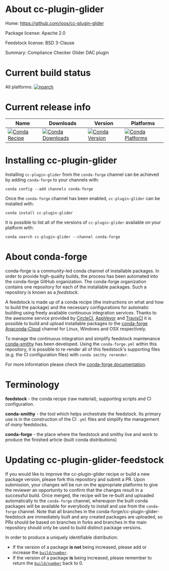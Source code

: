 About cc-plugin-glider
======================

Home: https://github.com/ioos/cc-plugin-glider

Package license: Apache 2.0

Feedstock license: BSD 3-Clause

Summary: Compliance Checker Glider DAC plugin



Current build status
====================

All platforms:
[![noarch](https://img.shields.io/circleci/project/github/conda-forge/cc-plugin-glider-feedstock/master.svg?label=noarch)](https://circleci.com/gh/conda-forge/cc-plugin-glider-feedstock)

Current release info
====================

| Name | Downloads | Version | Platforms |
| --- | --- | --- | --- |
| [![Conda Recipe](https://img.shields.io/badge/recipe-cc--plugin--glider-green.svg)](https://anaconda.org/conda-forge/cc-plugin-glider) | [![Conda Downloads](https://img.shields.io/conda/dn/conda-forge/cc-plugin-glider.svg)](https://anaconda.org/conda-forge/cc-plugin-glider) | [![Conda Version](https://img.shields.io/conda/vn/conda-forge/cc-plugin-glider.svg)](https://anaconda.org/conda-forge/cc-plugin-glider) | [![Conda Platforms](https://img.shields.io/conda/pn/conda-forge/cc-plugin-glider.svg)](https://anaconda.org/conda-forge/cc-plugin-glider) |

Installing cc-plugin-glider
===========================

Installing `cc-plugin-glider` from the `conda-forge` channel can be achieved by adding `conda-forge` to your channels with:

```
conda config --add channels conda-forge
```

Once the `conda-forge` channel has been enabled, `cc-plugin-glider` can be installed with:

```
conda install cc-plugin-glider
```

It is possible to list all of the versions of `cc-plugin-glider` available on your platform with:

```
conda search cc-plugin-glider --channel conda-forge
```


About conda-forge
=================

conda-forge is a community-led conda channel of installable packages.
In order to provide high-quality builds, the process has been automated into the
conda-forge GitHub organization. The conda-forge organization contains one repository
for each of the installable packages. Such a repository is known as a *feedstock*.

A feedstock is made up of a conda recipe (the instructions on what and how to build
the package) and the necessary configurations for automatic building using freely
available continuous integration services. Thanks to the awesome service provided by
[CircleCI](https://circleci.com/), [AppVeyor](https://www.appveyor.com/)
and [TravisCI](https://travis-ci.org/) it is possible to build and upload installable
packages to the [conda-forge](https://anaconda.org/conda-forge)
[Anaconda-Cloud](https://anaconda.org/) channel for Linux, Windows and OSX respectively.

To manage the continuous integration and simplify feedstock maintenance
[conda-smithy](https://github.com/conda-forge/conda-smithy) has been developed.
Using the ``conda-forge.yml`` within this repository, it is possible to re-render all of
this feedstock's supporting files (e.g. the CI configuration files) with ``conda smithy rerender``.

For more information please check the [conda-forge documentation](https://conda-forge.org/docs/).

Terminology
===========

**feedstock** - the conda recipe (raw material), supporting scripts and CI configuration.

**conda-smithy** - the tool which helps orchestrate the feedstock.
                   Its primary use is in the construction of the CI ``.yml`` files
                   and simplify the management of *many* feedstocks.

**conda-forge** - the place where the feedstock and smithy live and work to
                  produce the finished article (built conda distributions)


Updating cc-plugin-glider-feedstock
===================================

If you would like to improve the cc-plugin-glider recipe or build a new
package version, please fork this repository and submit a PR. Upon submission,
your changes will be run on the appropriate platforms to give the reviewer an
opportunity to confirm that the changes result in a successful build. Once
merged, the recipe will be re-built and uploaded automatically to the
`conda-forge` channel, whereupon the built conda packages will be available for
everybody to install and use from the `conda-forge` channel.
Note that all branches in the conda-forge/cc-plugin-glider-feedstock are
immediately built and any created packages are uploaded, so PRs should be based
on branches in forks and branches in the main repository should only be used to
build distinct package versions.

In order to produce a uniquely identifiable distribution:
 * If the version of a package **is not** being increased, please add or increase
   the [``build/number``](https://conda.io/docs/user-guide/tasks/build-packages/define-metadata.html#build-number-and-string).
 * If the version of a package **is** being increased, please remember to return
   the [``build/number``](https://conda.io/docs/user-guide/tasks/build-packages/define-metadata.html#build-number-and-string)
   back to 0.
